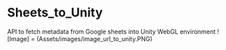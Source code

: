 # Sheets_to_Unity
API to fetch metadata from Google sheets into Unity WebGL environment
![Image] = (Assets/images/image_url_to_unity.PNG)
